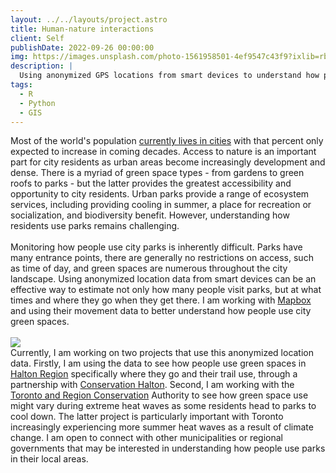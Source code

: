 ```yaml
---
layout: ../../layouts/project.astro
title: Human-nature interactions
client: Self
publishDate: 2022-09-26 00:00:00
img: https://images.unsplash.com/photo-1561958501-4ef9547c43f9?ixlib=rb-1.2.1&ixid=MnwxMjA3fDB8MHxwaG90by1wYWdlfHx8fGVufDB8fHx8&auto=format&fit=crop&w=774&q=80
description: |
  Using anonymized GPS locations from smart devices to understand how people use city green spaces
tags:
  - R
  - Python
  - GIS
---
```


Most of the world's population [currently lives in cities](https://www.worldbank.org/en/topic/urbandevelopment/overview#:~:text=Today%2C%20some%2056%25%20of%20the,trend%20is%20expected%20to%20continue.) with that percent only expected to increase in coming decades. Access to nature is an important part for city residents as urban areas become increasingly development and dense. There is a myriad of green space types - from gardens to green roofs to parks - but the latter provides the greatest accessibility and opportunity to city residents. Urban parks provide a range of ecosystem services, including providing cooling in summer, a place for recreation or socialization, and biodiversity benefit. However, understanding how residents use parks remains challenging.
\
\
Monitoring how people use city parks is inherently difficult. Parks have many entrance points, there are generally no restrictions on access, such as time of day, and green spaces are numerous throughout the city landscape. Using anonymized location data from smart devices can be an effective way to estimate not only how many people visit parks, but at what times and where they go when they get there. I am working with [Mapbox](https://www.mapbox.com/movement-data) and using their movement data to better understand how people use city green spaces.
\
\
<img  src="../../../../ConservationHalton.png" />
\
Currently, I am working on two projects that use this anonymized location data. Firstly, I am using the data to see how people use green spaces in [Halton Region](https://www.halton.ca/The-Region/About-Halton-Region) specifically where they go and their trail use, through a partnership with [Conservation Halton](https://www.conservationhalton.ca/). Second, I am working with the [Toronto and Region Conservation](https://trca.ca/) Authority to see how green space use might vary during extreme heat waves as some residents head to parks to cool down. The latter project is particularly important with Toronto increasingly experiencing more summer heat waves as a result of climate change. I am open to connect with other municipalities or regional governments that may be interested in understanding how people use parks in their local areas.
